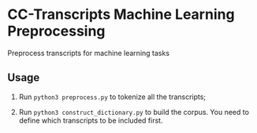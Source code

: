 # CC-Transcripts Machine Learning Preprocessing

Preprocess transcripts for machine learning tasks

## Usage

1. Run `python3 preprocess.py` to tokenize all the transcripts;

2. Run `python3 construct_dictionary.py` to build the corpus. You need to define which transcripts to be included first.